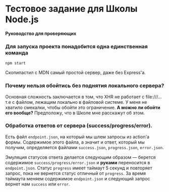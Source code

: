 # Тестовое задание для Школы Node.js
**Руководство для проверяющих**


### Для запуска проекта понадобится одна единственная команда

```
npm start
```
Скопипастил с MDN самый простой сервер, даже без Express'a.

### Почему нельзя обойтись без поднятия локального сервера?
Основная сложность заключается в том, что XHR не работает с file:///... т.е с файлом, лежащим локально в файловой системе. У меня не хватило смекалки, чтобы обойти это ограничение. **А можно ли обойти его вообще?** Предположу, что в Школе мне расскажут об этом.

### Обработка ответов от сервера (success/progress/error).
Есть файл ```endpoint.json```, на который мы шлем запросы из action'а формы. Содержимое этого файла, а значит и ответ, который мы получим, определяется файлами ```success.json```, ```progress.json```, ```error.json```.

Эмуляция статусов ответа делается следующим образом — берется содержимое ```success/progress/error.json``` и **руками** переносится в ```endpoint.json```.
Статус ```progress``` имеет таймаут 5 секунд и повторяет запрос, пока не вернется статус отличный от ```progress```. За время таймаута меняем содержимое ```endpoint.json``` и следующий запрос вернет нам ```success``` или ```error```.
